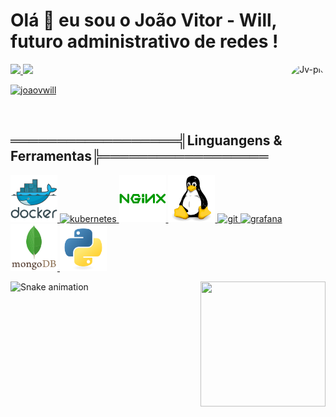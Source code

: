 <b><h1>Olá 👋 eu sou o João Vitor - Will, futuro administrativo de redes !</b></h1>

<div align="left">
<a href="https://github.com/JoaoVWill">
   <img height= "160px" src="https://github-readme-stats.vercel.app/api?username=JoaoVWill&show_icons=true&icon_color=00BFFF&border_color=000000&theme=radical&include_all_commits=true&count_private=true&border_radius=20px"/>
   <img height="120px" src="https://github-readme-stats.vercel.app/api/top-langs/?username=JoaoVWill&layout=compact&langs_count=7&theme=radical&icon_color=00BFFF&border_color=000000&border_radius=20px"/>
   
   <img align="right" alt="Jv-pic" height="150" style="border-radius:75px;" src="https://avatars.githubusercontent.com/u/61891017?v=4">
   
   <p align="left"><a href="https://github.com/ryo-ma/github-profile-trophy"><img height="200px"src="https://github-profile-trophy.vercel.app/?username=joaovwill" alt="joaovwill" /></a> </p>
</div>

<!-- Redes Sociais -->
<!-- <h3 align="left">Connect with me:</h3>
<p align="left">
<a href="https://codepen.io/teste" target="blank"><img align="center" src="https://raw.githubusercontent.com/rahuldkjain/github-profile-readme-generator/master/src/images/icons/Social/codepen.svg" alt="teste" height="30" width="40" /></a>
<a href="https://dev.to/teste" target="blank"><img align="center" src="https://raw.githubusercontent.com/rahuldkjain/github-profile-readme-generator/master/src/images/icons/Social/devto.svg" alt="teste" height="30" width="40" /></a>
<a href="https://twitter.com/teste" target="blank"><img align="center" src="https://raw.githubusercontent.com/rahuldkjain/github-profile-readme-generator/master/src/images/icons/Social/twitter.svg" alt="teste" height="30" width="40" /></a>
<a href="https://linkedin.com/in/teste" target="blank"><img align="center" src="https://raw.githubusercontent.com/rahuldkjain/github-profile-readme-generator/master/src/images/icons/Social/linked-in-alt.svg" alt="teste" height="30" width="40" /></a>
<a href="https://stackoverflow.com/users/teste" target="blank"><img align="center" src="https://raw.githubusercontent.com/rahuldkjain/github-profile-readme-generator/master/src/images/icons/Social/stack-overflow.svg" alt="teste" height="30" width="40" /></a>
<a href="https://codesandbox.com/teste" target="blank"><img align="center" src="https://raw.githubusercontent.com/rahuldkjain/github-profile-readme-generator/master/src/images/icons/Social/codesandbox.svg" alt="teste" height="30" width="40" /></a>
<a href="https://kaggle.com/teste" target="blank"><img align="center" src="https://raw.githubusercontent.com/rahuldkjain/github-profile-readme-generator/master/src/images/icons/Social/kaggle.svg" alt="teste" height="30" width="40" /></a>
<a href="https://fb.com/teste" target="blank"><img align="center" src="https://raw.githubusercontent.com/rahuldkjain/github-profile-readme-generator/master/src/images/icons/Social/facebook.svg" alt="teste" height="30" width="40" /></a>
<a href="https://instagram.com/teste" target="blank"><img align="center" src="https://raw.githubusercontent.com/rahuldkjain/github-profile-readme-generator/master/src/images/icons/Social/instagram.svg" alt="teste" height="30" width="40" /></a>
<a href="https://www.behance.net/teste" target="blank"><img align="center" src="https://raw.githubusercontent.com/rahuldkjain/github-profile-readme-generator/master/src/images/icons/Social/behance.svg" alt="teste" height="30" width="40" /></a>
</p> 
-->
<!-- Outras informações -->
  <div style="display_bold: inline_block"><br>
 <h2 align="left"><b>══════════════════╣Linguangens & Ferramentas╠══════════════════</b></h2>

<p align="left"> <a href="https://www.docker.com/" target="_blank" rel="noreferrer"> <img src="https://raw.githubusercontent.com/devicons/devicon/master/icons/docker/docker-original-wordmark.svg" alt="docker" width="75" height="75"/> </a> 
<a href="https://kubernetes.io" target="_blank" rel="noreferrer"> <img src="https://www.vectorlogo.zone/logos/kubernetes/kubernetes-icon.svg" alt="kubernetes" width="75" height="75"/> </a> 
<a href="https://www.nginx.com" target="_blank" rel="noreferrer"> <img src="https://raw.githubusercontent.com/devicons/devicon/master/icons/nginx/nginx-original.svg" alt="nginx" width="75" height="75"/> </a>
<a href="https://www.linux.org/" target="_blank" rel="noreferrer"> <img src="https://raw.githubusercontent.com/devicons/devicon/master/icons/linux/linux-original.svg" alt="linux" width="75" height="75"/> </a>
<a href="https://git-scm.com/" target="_blank" rel="noreferrer"> <img src="https://www.vectorlogo.zone/logos/git-scm/git-scm-icon.svg" alt="git" width="75" height="75"/> </a> 
<a href="https://grafana.com" target="_blank" rel="noreferrer"> <img src="https://www.vectorlogo.zone/logos/grafana/grafana-icon.svg" alt="grafana" width="75" height="75"/> </a> 
<a href="https://www.mongodb.com/" target="_blank" rel="noreferrer"> <img src="https://raw.githubusercontent.com/devicons/devicon/master/icons/mongodb/mongodb-original-wordmark.svg" alt="mongodb" width="75" height="75"/> </a> 
<a href="https://www.python.org" target="_blank" rel="noreferrer"> <img src="https://raw.githubusercontent.com/devicons/devicon/master/icons/python/python-original.svg" alt="python" width="75" height="75"/> </a> </p>
</div>

<div align="center">
    <img align="right" width="200" height="200" src="https://media.giphy.com/media/bGgsc5mWoryfgKBx1u/giphy.gif" >
</div>


  ![Snake animation](https://github.com/JoaoVWill/JoaoVWill/blob/output/github-contribution-grid-snake.svg)
  <!-- 
  
   **Backup de codigos e informações futuras:**

   <img align="center" alt="Jv-Debian" height="50" width="50" src="https://cdn.jsdelivr.net/gh/devicons/devicon/icons/debian/debian-plain.svg">
   <img align="center" alt="Jv-Linux" height="50" width="50" src="https://cdn.jsdelivr.net/gh/devicons/devicon/icons/linux/linux-original.svg">
   <img align="center" alt="Jv-Amazon" height="50" width="50" src="https://cdn.jsdelivr.net/gh/devicons/devicon/icons/amazonwebservices/amazonwebservices-original.svg">
   <img align="center" alt="Jv-Canva" height="50" width="50" src="https://cdn.jsdelivr.net/gh/devicons/devicon/icons/canva/canva-original.svg">
   <img align="center" alt="Jv-Trello" height="70" width="70" src="https://cdn.jsdelivr.net/gh/devicons/devicon/icons/trello/trello-plain-wordmark.svg">  
   <img align="center" alt="Jv-Docker" height="50" width="50" src="https://cdn.jsdelivr.net/gh/devicons/devicon/icons/docker/docker-original-wordmark.svg">
   <img align="center" alt="Jv-GoogleCloud" height="50" width="50" src="https://cdn.jsdelivr.net/gh/devicons/devicon/icons/googlecloud/googlecloud-original.svg">
   <img align="center" alt="Jv-Ubuntu" height="50" width="50" src="https://cdn.jsdelivr.net/gh/devicons/devicon/icons/ubuntu/ubuntu-plain.svg">
   <img align="center" alt="Jv-Kubernetes" height="50" width="50" src="https://cdn.jsdelivr.net/gh/devicons/devicon/icons/kubernetes/kubernetes-plain.svg"> 
   <img align="center" alt="Jv-Azure" height="50" width="50" src="https://cdn.jsdelivr.net/gh/devicons/devicon/icons/azure/azure-original.svg">
   <img align="center" alt="Jv-RedHat" height="50" width="50" src="https://cdn.jsdelivr.net/gh/devicons/devicon/icons/redhat/redhat-plain.svg">
   <img align="center" alt="Jv-Nginx" height="70" width="70" src="https://cdn.jsdelivr.net/gh/devicons/devicon/icons/nginx/nginx-original.svg">
   <img align="center" alt="Jv-GitHub" height="50" width="50" src="https://cdn.jsdelivr.net/gh/devicons/devicon/icons/github/github-original.svg">
   <img align="center" alt="Jv-*****" height="50" width="50" src="">
   <img align="center" alt="Jv-*****" height="50" width="50" src="">

    themes: dark, radical, merko, gruvbox, tokyonight, onedark, cobalt, synthwave, highcontrast, dracula
  -->
